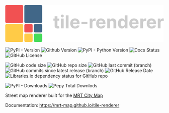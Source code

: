 ![](./.github/tre-light.png)

![PyPI - Version](https://img.shields.io/pypi/v/tile-renderer)
![Github Version](https://img.shields.io/github/v/release/MRT-Map/tile-renderer)
![PyPI - Python Version](https://img.shields.io/pypi/pyversions/tile-renderer)
![Docs Status](https://img.shields.io/github/actions/workflow/status/MRT-Map/tile-renderer/.github%2Fworkflows%2Fpages.yml?style=flat&label=docs&link=https%3A%2F%2Fmrt-map.github.io%tile-renderer)
![GitHub License](https://img.shields.io/github/license/MRT-Map/tile-renderer)
<!--![GitHub Pages Status](https://img.shields.io/github/actions/workflow/status/MRT-Map/gatelogue/.github%2Fworkflows%2Fpages.yml?style=flat&label=build%20(pages)&link=https%3A%2F%2Fmrt-map.github.io)-->

![GitHub code size](https://img.shields.io/github/languages/code-size/MRT-Map/tile-renderer)
![GitHub repo size](https://img.shields.io/github/repo-size/MRT-Map/tile-renderer)
![GitHub last commit (branch)](https://img.shields.io/github/last-commit/mrt-map/tile-renderer/dev)
![GitHub commits since latest release (branch)](https://img.shields.io/github/commits-since/mrt-map/tile-renderer/latest/dev?include_prereleases)
![GitHub Release Date](https://img.shields.io/github/release-date/MRT-Map/tile-renderer)
![Libraries.io dependency status for GitHub repo](https://img.shields.io/librariesio/github/MRT-Map/tile-renderer)

![PyPI - Downloads](https://img.shields.io/pypi/dm/tile-renderer)
![Pepy Total Downlods](https://img.shields.io/pepy/dt/tile-renderer)

Street map renderer built for the [MRT City Map](https://mrt-map.github.io/map)

Documentation: https://mrt-map.github.io/tile-renderer
